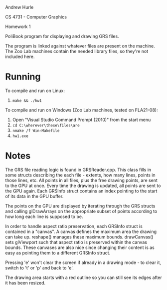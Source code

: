 Andrew Hurle

CS 4731 - Computer Graphics

Homework 1



PoliBook program for displaying and drawing GRS files.

The program is linked against whatever files are present on the machine.
The Zoo Lab machines contain the needed library files, so they're not
included here.

Running
=====

To compile and run on Linux:

1. `make && ./hw1`


To compile and run on Windows (Zoo Lab machines, tested on FLA21-08):

1. Open "Visual Studio Command Prompt (2010)" from the start menu
2. `cd C:\wherever\these\files\are`
3. `nmake /f Win-Makefile`
4. `hw1.exe`

Notes
=====

The GRS file reading logic is found in GRSReader.cpp.  This class fills
in some structs describing the each file - extents, how many lines,
points in those lines, etc.  All points in all files, plus the free
drawing points, are sent to the GPU at once.  Every time the drawing is
updated, all points are sent to the GPU again.  Each GRSInfo struct
contains an index pointing to the start of its data in the GPU buffer.

The points on the GPU are displayed by iterating through the GRS structs
and calling glDrawArrays on the appropriate subset of points according
to how long each line is supposed to be.

In order to handle aspect ratio preservation, each GRSInfo struct is
contained in a "canvas".  A canvas defines the maximum area the drawing
can take up.  reshape() manages these maximum bounds.  drawCanvas() sets
glViewport such that aspect ratio is preserved within the canvas bounds.
These canvases are also nice since changing their content is as easy as
pointing them to a different GRSInfo struct.

Pressing 'e' won't clear the screen if already in a drawing mode - to
clear it, switch to 't' or 'p' and back to 'e'.

The drawing area starts with a red outline so you can still see its
edges after it has been resized.

